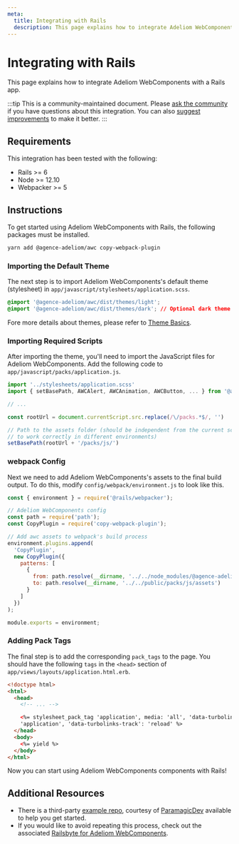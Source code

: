 ```yaml
---
meta:
  title: Integrating with Rails
  description: This page explains how to integrate Adeliom WebComponents with a Rails app.
---
```


# Integrating with Rails

This page explains how to integrate Adeliom WebComponents with a Rails app.

:::tip
This is a community-maintained document. Please [ask the community](/resources/community) if you have questions about this integration. You can also [suggest improvements](https://github.com/agence-adeliom/awc/blob/main/docs/tutorials/integrating-with-rails.md) to make it better.
:::

## Requirements

This integration has been tested with the following:

- Rails >= 6
- Node >= 12.10
- Webpacker >= 5

## Instructions

To get started using Adeliom WebComponents with Rails, the following packages must be installed.

```bash
yarn add @agence-adeliom/awc copy-webpack-plugin
```

### Importing the Default Theme

The next step is to import Adeliom WebComponents's default theme (stylesheet) in `app/javascript/stylesheets/application.scss`.

```css
@import '@agence-adeliom/awc/dist/themes/light';
@import '@agence-adeliom/awc/dist/themes/dark'; // Optional dark theme
```

Fore more details about themes, please refer to [Theme Basics](/getting-started/themes#theme-basics).

### Importing Required Scripts

After importing the theme, you'll need to import the JavaScript files for Adeliom WebComponents. Add the following code to `app/javascript/packs/application.js`.

```js
import '../stylesheets/application.scss'
import { setBasePath, AWCAlert, AWCAnimation, AWCButton, ... } from '@agence-adeliom/awc'

// ...

const rootUrl = document.currentScript.src.replace(/\/packs.*$/, '')

// Path to the assets folder (should be independent from the current script source path
// to work correctly in different environments)
setBasePath(rootUrl + '/packs/js/')
```

### webpack Config

Next we need to add Adeliom WebComponents's assets to the final build output. To do this, modify `config/webpack/environment.js` to look like this.

```js
const { environment } = require('@rails/webpacker');

// Adeliom WebComponents config
const path = require('path');
const CopyPlugin = require('copy-webpack-plugin');

// Add awc assets to webpack's build process
environment.plugins.append(
  'CopyPlugin',
  new CopyPlugin({
    patterns: [
      {
        from: path.resolve(__dirname, '../../node_modules/@agence-adeliom/awc/dist/assets'),
        to: path.resolve(__dirname, '../../public/packs/js/assets')
      }
    ]
  })
);

module.exports = environment;
```

### Adding Pack Tags

The final step is to add the corresponding `pack_tags` to the page. You should have the following `tags` in the `<head>` section of `app/views/layouts/application.html.erb`.

```html
<!doctype html>
<html>
  <head>
    <!-- ... -->

    <%= stylesheet_pack_tag 'application', media: 'all', 'data-turbolinks-track': 'reload' %> <%= javascript_pack_tag
    'application', 'data-turbolinks-track': 'reload' %>
  </head>
  <body>
    <%= yield %>
  </body>
</html>
```

Now you can start using Adeliom WebComponents components with Rails!

## Additional Resources

- There is a third-party [example repo](https://github.com/ParamagicDev/rails-shoelace-example), courtesy of [ParamagicDev](https://github.com/ParamagicDev) available to help you get started.
- If you would like to avoid repeating this process, check out the associated [Railsbyte for Adeliom WebComponents](https://railsbytes.com/templates/X8BsEb).
